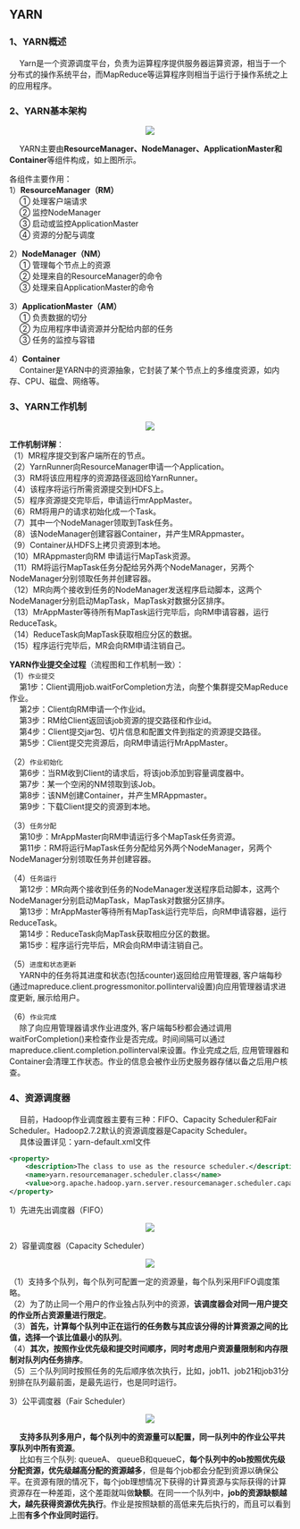 YARN
---
### 1、YARN概述
&emsp; Yarn是一个资源调度平台，负责为运算程序提供服务器运算资源，相当于一个分布式的操作系统平台，而MapReduce等运算程序则相当于运行于操作系统之上的应用程序。  

### 2、YARN基本架构
<p align="center">
<img src="https://github.com/Dr11ft/BigDataGuide/blob/master/Pics/Hadoop%E6%96%87%E6%A1%A3Pics/YARN/YARN%E5%9F%BA%E6%9C%AC%E6%9E%B6%E6%9E%84.png"/>  
<p align="center">
</p>
</p>  

&emsp; YARN主要由**ResourceManager、NodeManager、ApplicationMaster和Container**等组件构成，如上图所示。

各组件主要作用：  
1）**ResourceManager（RM）**  
&emsp; ① 处理客户端请求  
&emsp; ② 监控NodeManager  
&emsp; ③ 启动或监控ApplicationMaster  
&emsp; ④ 资源的分配与调度  

2）**NodeManager（NM）**  
&emsp; ① 管理每个节点上的资源  
&emsp; ② 处理来自的ResourceManager的命令  
&emsp; ③ 处理来自ApplicationMaster的命令  

3）**ApplicationMaster（AM）**  
&emsp; ① 负责数据的切分  
&emsp; ② 为应用程序申请资源并分配给内部的任务  
&emsp; ③ 任务的监控与容错  

4）**Container**  
&emsp; Container是YARN中的资源抽象，它封装了某个节点上的多维度资源，如内存、CPU、磁盘、网络等。  

### 3、YARN工作机制
<p align="center">
<img src="https://github.com/Dr11ft/BigDataGuide/blob/master/Pics/Hadoop%E6%96%87%E6%A1%A3Pics/YARN/YARN%E5%B7%A5%E4%BD%9C%E6%9C%BA%E5%88%B6.png"/>  
<p align="center">
</p>
</p>  

**工作机制详解**：  
（1）MR程序提交到客户端所在的节点。  
（2）YarnRunner向ResourceManager申请一个Application。   
（3）RM将该应用程序的资源路径返回给YarnRunner。   
（4）该程序将运行所需资源提交到HDFS上。   
（5）程序资源提交完毕后，申请运行mrAppMaster。   
（6）RM将用户的请求初始化成一个Task。   
（7）其中一个NodeManager领取到Task任务。   
（8）该NodeManager创建容器Container，并产生MRAppmaster。   
（9）Container从HDFS上拷贝资源到本地。   
（10）MRAppmaster向RM 申请运行MapTask资源。   
（11）RM将运行MapTask任务分配给另外两个NodeManager，另两个NodeManager分别领取任务并创建容器。   
（12）MR向两个接收到任务的NodeManager发送程序启动脚本，这两个NodeManager分别启动MapTask，MapTask对数据分区排序。   
（13）MrAppMaster等待所有MapTask运行完毕后，向RM申请容器，运行ReduceTask。   
（14）ReduceTask向MapTask获取相应分区的数据。   
（15）程序运行完毕后，MR会向RM申请注销自己。  

**YARN作业提交全过程**（流程图和工作机制一致）：  
（1）`作业提交`  
&emsp; 第1步：Client调用job.waitForCompletion方法，向整个集群提交MapReduce作业。   
&emsp; 第2步：Client向RM申请一个作业id。   
&emsp; 第3步：RM给Client返回该job资源的提交路径和作业id。   
&emsp; 第4步：Client提交jar包、切片信息和配置文件到指定的资源提交路径。   
&emsp; 第5步：Client提交完资源后，向RM申请运行MrAppMaster。   

（2）`作业初始化`   
&emsp; 第6步：当RM收到Client的请求后，将该job添加到容量调度器中。   
&emsp; 第7步：某一个空闲的NM领取到该Job。   
&emsp; 第8步：该NM创建Container，并产生MRAppmaster。   
&emsp; 第9步：下载Client提交的资源到本地。   

（3）`任务分配`   
&emsp; 第10步：MrAppMaster向RM申请运行多个MapTask任务资源。   
&emsp; 第11步：RM将运行MapTask任务分配给另外两个NodeManager，另两个NodeManager分别领取任务并创建容器。   

（4）`任务运行`  
&emsp; 第12步：MR向两个接收到任务的NodeManager发送程序启动脚本，这两个NodeManager分别启动MapTask，MapTask对数据分区排序。   
&emsp; 第13步：MrAppMaster等待所有MapTask运行完毕后，向RM申请容器，运行ReduceTask。   
&emsp; 第14步：ReduceTask向MapTask获取相应分区的数据。   
&emsp; 第15步：程序运行完毕后，MR会向RM申请注销自己。   

（5）`进度和状态更新`   
&emsp; YARN中的任务将其进度和状态(包括counter)返回给应用管理器, 客户端每秒(通过mapreduce.client.progressmonitor.pollinterval设置)向应用管理器请求进度更新, 展示给用户。   

（6）`作业完成`   
&emsp; 除了向应用管理器请求作业进度外, 客户端每5秒都会通过调用waitForCompletion()来检查作业是否完成。时间间隔可以通过mapreduce.client.completion.pollinterval来设置。作业完成之后, 应用管理器和Container会清理工作状态。作业的信息会被作业历史服务器存储以备之后用户核查。  

### 4、资源调度器
&emsp; 目前，Hadoop作业调度器主要有三种：FIFO、Capacity Scheduler和Fair Scheduler。Hadoop2.7.2默认的资源调度器是Capacity Scheduler。  
&emsp; 具体设置详见：yarn-default.xml文件  
```xml
<property>
    <description>The class to use as the resource scheduler.</description>
    <name>yarn.resourcemanager.scheduler.class</name>
    <value>org.apache.hadoop.yarn.server.resourcemanager.scheduler.capacity.**CapacityScheduler**</value>
</property>
```  

1）先进先出调度器（FIFO）  
<p align="center">
<img src="https://github.com/Dr11ft/BigDataGuide/blob/master/Pics/Hadoop%E6%96%87%E6%A1%A3Pics/YARN/%E5%85%88%E8%BF%9B%E5%85%88%E5%87%BA%E8%B0%83%E5%BA%A6%E5%99%A8%EF%BC%88FIFO%EF%BC%89.png"/>  
<p align="center">
</p>
</p>  

2）容量调度器（Capacity Scheduler）  
<p align="center">
<img src="https://github.com/Dr11ft/BigDataGuide/blob/master/Pics/Hadoop%E6%96%87%E6%A1%A3Pics/YARN/%E5%AE%B9%E9%87%8F%E8%B0%83%E5%BA%A6%E5%99%A8%EF%BC%88Capacity%20Scheduler%EF%BC%89.png"/>  
<p align="center">
</p>
</p>  

（1）支持多个队列，每个队列可配置一定的资源量，每个队列采用FIFO调度策略。  
（2）为了防止同一个用户的作业独占队列中的资源，**该调度器会对同一用户提交的作业所占资源量进行限定**。  
（3）**首先，计算每个队列中正在运行的任务数与其应该分得的计算资源之间的比值，选择一个该比值最小的队列**。  
（4）**其次，按照作业优先级和提交时间顺序，同时考虑用户资源量限制和内存限制对队列内任务排序**。  
（5）三个队列同时按照任务的先后顺序依次执行，比如，job11、job21和job31分 别排在队列最前面，是最先运行，也是同时运行。  

3）公平调度器（Fair Scheduler）  
<p align="center">
<img src="https://github.com/Dr11ft/BigDataGuide/blob/master/Pics/Hadoop%E6%96%87%E6%A1%A3Pics/YARN/%E5%85%AC%E5%B9%B3%E8%B0%83%E5%BA%A6%E5%99%A8%EF%BC%88Fair%20Scheduler%EF%BC%89.png"/>  
<p align="center">
</p>
</p>  

&emsp; **支持多队列多用户，每个队列中的资源量可以配置，同一队列中的作业公平共享队列中所有资源**。  
&emsp; 比如有三个队列: queueA、 queueB和queueC，**每个队列中的ob按照优先级分配资源，优先级越高分配的资源越多**，但是每个job都会分配到资源以确保公平。在资源有限的情况下，每个job理想情况下获得的计算资源与实际获得的计算资源存在一种差距，这个差距就叫做**缺额**。在同一一个队列中，**job的资源缺额越大，越先获得资源优先执行**。作业是按照缺额的高低来先后执行的，而且可以看到上图**有多个作业同时运行**。   













